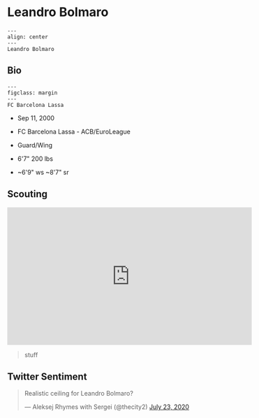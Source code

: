 Leandro Bolmaro
===


```{figure} ../img/leandro_bolmaro.jpg
---
align: center
---
Leandro Bolmaro
```

## Bio
```{figure} ../img/fcb.png
---
figclass: margin
---
FC Barcelona Lassa
```

- Sep 11, 2000

- FC Barcelona Lassa - ACB/EuroLeague

- Guard/Wing

- 6'7" 200 lbs

- ~6'9" ws ~8'7" sr

## Scouting
<iframe width="560" height="315" src="https://www.youtube.com/embed/wNZxJVUa3f0" frameborder="0" allow="accelerometer; autoplay; encrypted-media; gyroscope; picture-in-picture" allowfullscreen></iframe>

>stuff

## Twitter Sentiment

<blockquote class="twitter-tweet"><p lang="en" dir="ltr">Realistic ceiling for Leandro Bolmaro?</p>&mdash; Aleksej Rhymes with Sergei (@thecity2) <a href="https://twitter.com/thecity2/status/1286316832496836611?ref_src=twsrc%5Etfw">July 23, 2020</a></blockquote> <script async src="https://platform.twitter.com/widgets.js" charset="utf-8"></script>